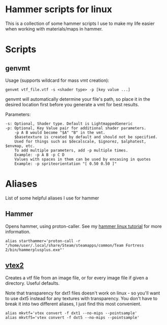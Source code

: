 # Hammer scripts for linux
This is a collection of some hammer scripts I use to make my life easier when working with materials/maps in hammer.

# Scripts
## genvmt
Usage (supports wildcard for mass vmt creation):

```
genvmt vtf_file.vtf -s <shader type> -p [key value ...]
```
genvmt will automatically determine your file's path, so place it in the desired location first before you generate a vmt for best results.

Parameters:
```
-s: Optional, Shader type. Default is LightmappedGeneric
-p: Optional, Key Value pair for additional shader parameters. 
    -p A B would become "$A" "B" in the vmt. 
    $basetexture is created by default and should not be specified.
    Used for things such as $decalscale, $ignorez, $alphatest, $envmap, etc.
    To add multiple parameters, add -p multiple times.
    Example: -p A B -p C D
    Values with spaces in them can be used by encasing in quotes
    Example: -p spriteorientation "[ 0.50 0.50 ]"
```

# Aliases
List of some helpful aliases I use for hammer
## Hammer
Opens hammer, using proton-caller. See my [hammer linux tutorial](https://github.com/rsedxcftvgyhbujnkiqwe/HammerPlusPlus-Linux) for more information.
```
alias starthammer='proton-call -r "/home/user/.local/share/Steam/steamapps/common/Team Fortress 2/bin/hammerplusplus.exe"'
```

## [vtex2](https://github.com/StrataSource/vtex2)
Creates a vtf file from an image file, or for every image file if given a directory. Useful defaults.

Note that transparency for dxt1 files doesn't work on linux - so you'll want to use dxt5 instead for any textures with transparency. You don't have to break it into two different aliases, I just find this most convenient.
```
alias mkvtf='vtex convert -f dxt1 --no-mips --pointsample'
alias mkvtf5='vtex convert -f dxt5 --no-mips --pointsample'
```
